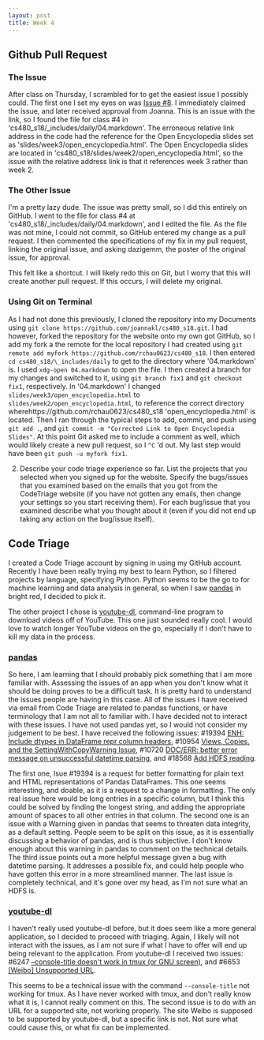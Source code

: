 ```yaml
---
layout: post
title: Week 4
---
```


## Github Pull Request
### The Issue
After class on Thursday, I scrambled for to get the easiest issue I possibly could. The first one I set my eyes on was [Issue #8](https://github.com/joannakl/cs480_s18/issues/8). I immediately claimed the issue, and later received approval from Joanna. This is an issue with the link, so I found the file for class #4 in 'cs480_s18/\_includes/daily/04.markdown'. The erroneous relative link address in the code had the reference for the Open Encyclopedia slides set as 'slides/week3/open_encyclopedia.html'. The Open Encyclopedia slides are located in 'cs480_s18/slides/week2/open_encyclopedia.html', so the issue with the relative address link is that it references week 3 rather than week 2. 

### The Other Issue
I'm a pretty lazy dude. The issue was pretty small, so I did this entirely on GitHub. I went to the file for class #4 at 'cs480_s18/\_includes/daily/04.markdown', and I edited the file. As the file was not mine, I could not commit, so GitHub entered my change as a pull request. I then commented the specifications of my fix in my pull request, linking the original issue, and asking dazigemm, the poster of the original issue, for approval.

This felt like a shortcut. I will likely redo this on Git, but I worry that this will create another pull request. If this occurs, I will delete my original. 

### Using Git on Terminal
As I had not done this previously, I cloned the repository into my Documents using `git clone https://github.com/joannakl/cs480_s18.git`. I had however, forked the repository for the website onto my own got GitHub, so I add my fork a the remote for the local repository I had created using `git remote add myfork https://github.com/rchau0623/cs480_s18`. I then entered `cd cs480_s18/\_includes/daily` to get to the directory where '04.markdown' is. I used `xdg-open 04.markdown` to open the file. I then created a branch for my changes and switched to it, using `git branch fix1` and `git checkout fix1`, respectively. In '04.markdown' I changed `slides/week3/open_encyclopedia.html` to `slides/week2/open_encyclopedia.html`, to reference the correct directory wherehttps://github.com/rchau0623/cs480_s18 'open_encyclopedia.html' is located. Then I ran through the typical steps to add, commit, and push using `git add .`, and `git commit -m "Corrected Link to Open Encyclopedia Slides"`. At this point Git asked me to include a comment as well, which would likely create a new pull request, so I `^C` 'd out. My last step would have been `git push -u myfork fix1`.

2) Describe your code triage experience so far. List the projects that you selected when you signed up for the website. Specify the bugs/issues that you examined based on the emails that you got from the CodeTriage website (if you have not gotten any emails, then change your settings so you start receiving them). For each bug/issue that you examined describe what you thought about it (even if you did not end up taking any action on the bug/issue itself). 

## Code Triage
I created a Code Triage account by signing in using my GitHub account. Recently I have been really trying my best to learn Python, so I filtered projects by language, specifying Python. Python seems to be the go to for machine learning and data analysis in general, so when I saw [pandas](https://www.codetriage.com/pandas-dev/pandas) in bright red, I decided to pick it. 

The other project I chose is [youtube-dl](https://www.codetriage.com/rg3/youtube-dl), command-line program to download videos off of YouTube. This one just sounded really cool. I would love to watch longer YouTube videos on the go, especially if I don't have to kill my data in the process.

### [pandas](https://www.codetriage.com/pandas-dev/pandas)
So here, I am learning that I should probably pick something that I am more familiar with. Assessing the issues of an app when you don't know what it should be doing proves to be a difficult task. It is pretty hard to understand the issues people are having in this case. All of the issues I have received via email from Code Triage are related to pandas functions, or have terminology that I am not all to familiar with. I have decided not to interact with these issues. I have not used pandas yet, so I would not consider my judgement to be best.  I have received the following issues: #19394 [ENH: Include dtypes in DataFrame repr column headers](https://github.com/pandas-dev/pandas/issues/19394), #10954 [Views, Copies, and the SettingWithCopyWarning Issue](https://github.com/pandas-dev/pandas/issues/10954), #10720 [DOC/ERR: better error message on unsuccessful datetime parsing](https://github.com/pandas-dev/pandas/issues/10720), and #18568 [Add HDFS reading](https://github.com/pandas-dev/pandas/pull/18568). 

The first one, Isue #19394 is a request for better formatting for plain text and HTML representations of Pandas DataFrames. This one seems interesting, and doable, as it is a request to a change in formatting. The only real issue here would be long entries in a specific column, but I think this could be solved by finding the longest string, and adding the appropriate amount of spaces to all other entries in that column. The second one is an issue with a Warning given in pandas that seems to threaten data integrity, as a default setting. People seem to be split on this issue, as it is essentially discussing a behavior of pandas, and is thus subjective. I don't know enough about this warning in pandas to comment on the technical details. The third issue points out a more helpful message given a bug with datetime parsing. It addresses a possible fix, and could help people who have gotten this error in a more streamlined manner. The last issue is completely technical, and it's gone over my head, as I'm not sure what an HDFS is. 

### [youtube-dl](https://www.codetriage.com/rg3/youtube-dl)
I haven't really used youtube-dl before, but it does seem like a more general application, so I decided to proceed with triaging. Again, I likely will not interact with the issues, as I am not sure if what I have to offer will end up being relevant to the application. From youtube-dl I received two issues: #6247 [–console-title doesn't work in tmux (or GNU screen)](https://github.com/rg3/youtube-dl/issues/6247), and #6653 [\[Weibo\] Unsupported URL](https://github.com/rg3/youtube-dl/issues/6653).

This seems to be a technical issue with the command `--console-title` not working for tmux. As I have never worked with tmux, and don't really know what it is, I cannot really comment on this. The second issue is to do with an URL for a supported site, not working properly. The site Weibo is supposed to be supported by youtube-dl, but a specific link is not. Not sure what could cause this, or what fix can be implemented. 
